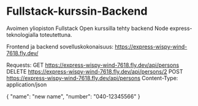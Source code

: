 # Fullstack-kurssin-Backend

Avoimen yliopiston Fullstack Open kurssilla tehty backend Node express-teknologialla toteutettuna.

Frontend ja backend sovelluskokonaisuus: https://express-wispy-wind-7618.fly.dev/

Requests:
GET https://express-wispy-wind-7618.fly.dev/api/persons
DELETE https://express-wispy-wind-7618.fly.dev/api/persons/2
POST https://express-wispy-wind-7618.fly.dev/api/persons Content-Type: application/json

{
"name": "new name", "number": "040-12345566"
}
